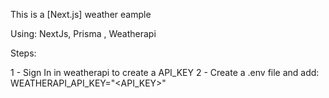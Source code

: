 This is a [Next.js] weather eample

Using:
NextJs, Prisma <PostgreSql>, Weatherapi

Steps:

1 - Sign In in weatherapi to create a API_KEY
2 - Create a .env file and add:
    WEATHERAPI_API_KEY="<API_KEY>"